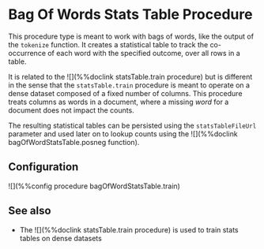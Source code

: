 # Bag Of Words Stats Table Procedure

This procedure type is meant to work with bags of words, like the output of the
`tokenize` function. It creates a statistical table to track the co-occurrence of each
word with the specified outcome, over all rows in a table.

It is related to the ![](%%doclink statsTable.train procedure) but is different in the
sense that the `statsTable.train` procedure is meant to operate on a dense dataset composed of a
fixed number of columns. This procedure treats columns as words in a document, 
where a missing *word* for a document does not impact the counts.

The resulting statistical tables can be persisted using the `statsTableFileUrl` parameter
and used later on to lookup counts using the ![](%%doclink bagOfWordStatsTable.posneg function).

## Configuration

![](%%config procedure bagOfWordStatsTable.train)

## See also
* The ![](%%doclink statsTable.train procedure) is used to train stats tables on dense datasets


